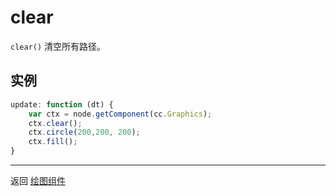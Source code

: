 # clear

`clear()` 清空所有路径。   

## 实例

```javascript
update: function (dt) {
    var ctx = node.getComponent(cc.Graphics);
    ctx.clear();
    ctx.circle(200,200, 200);
    ctx.fill();
}

```

<hr>

返回 [绘图组件](index.md)
